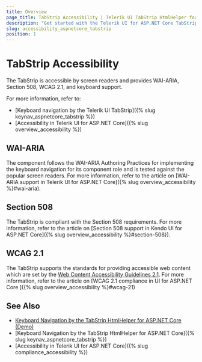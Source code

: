 ```yaml
---
title: Overview
page_title: TabStrip Accessibility | Telerik UI TabStrip HtmlHelper for ASP.NET Core
description: "Get started with the Telerik UI for ASP.NET Core TabStrip and learn about its accessibility support for WAI-ARIA, Section 508, and WCAG 2.1."
slug: accessibility_aspnetcore_tabstrip
position: 1
---
```


# TabStrip Accessibility

The TabStrip is accessible by screen readers and provides WAI-ARIA, Section 508, WCAG 2.1, and keyboard support.

For more information, refer to:
* [Keyboard navigation by the Telerik UI TabStrip]({% slug keynav_aspnetcore_tabstrip %})
* [Accessibility in Telerik UI for ASP.NET Core]({% slug overview_accessibility %})

## WAI-ARIA

The component follows the WAI-ARIA Authoring Practices for implementing the keyboard navigation for its component role and is tested against the popular screen readers. For more information, refer to the article on [WAI-ARIA support in Telerik UI for ASP.NET Core]({% slug overview_accessibility %}#wai-aria).

## Section 508

The TabStrip is compliant with the Section 508 requirements. For more information, refer to the article on [Section 508 support in Kendo UI for ASP.NET Core]({% slug overview_accessibility %}#section-508}).

## WCAG 2.1

The TabStrip supports the standards for providing accessible web content which are set by the [Web Content Accessibility Guidelines 2.1](https://www.w3.org/TR/WCAG/). For more information, refer to the article on [WCAG 2.1 compliance in UI for ASP.NET Core ]({% slug overview_accessibility %}#wcag-21)

## See Also

* [Keyboard Navigation by the TabStrip HtmlHelper for ASP.NET Core (Demo)](https://demos.telerik.com/aspnet-core/tabstrip/keyboard-navigation)
* [Keyboard Navigation by the TabStrip HtmlHelper for ASP.NET Core]({% slug keynav_aspnetcore_tabstrip %})
* [Accessibility in Telerik UI for ASP.NET Core]({% slug compliance_accessibility %})
